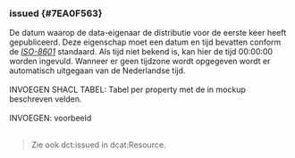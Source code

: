 ### issued {#7EA0F563}
De datum waarop de data-eigenaar de distributie voor de eerste keer heeft gepubliceerd. Deze eigenschap moet een datum en tijd bevatten conform de <a href='https://www.iso.org/iso-8601-date-and-time-format.html' target='_blank'><i>ISO-8601</i></a> standaard.
Als tijd niet bekend is, kan hier de tijd 00:00:00 worden ingevuld. Wanneer er geen tijdzone wordt opgegeven wordt er automatisch uitgegaan van de Nederlandse tijd.
<br/>
<br/>
INVOEGEN SHACL TABEL: Tabel per property met de in mockup beschreven velden.
<br/>
<br/>
INVOEGEN: voorbeeld
<br/>
<br/>
<blockquote><p id='00690FDB'>Zie ook <span style='background-color: #clear;'>dct:issued</span> in <span style='background-color: #clear;'>dcat:Resource</span>.</blockquote>

